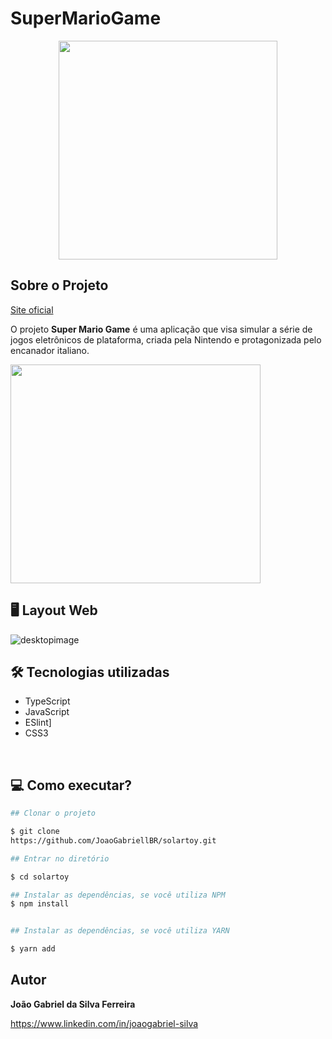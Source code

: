 # SuperMarioGame

<div align="center">
    <img width="350px" height="350px" src="https://user-images.githubusercontent.com/88870257/221100392-5fa4758b-fb67-436e-b2bb-5b7e7763a5a3.png">
</div>

## Sobre o Projeto

[Site oficial](https://gamesupermario.netlify.app)

O projeto **Super Mario Game** é uma aplicação que visa simular a série de jogos eletrônicos de plataforma, criada pela Nintendo e protagonizada pelo 
encanador italiano.

<div align="start">
    <img width="400px" height="350px" src="https://user-images.githubusercontent.com/88870257/221101281-e2995b46-7fdf-412d-8348-30e5a70aada8.png">
</div>

## 🖥 Layout Web
![desktopimage](https://user-images.githubusercontent.com/88870257/221670757-ac2bad65-0aeb-4985-b167-0ecac7ed26e8.png)

## 🛠 Tecnologias utilizadas

- TypeScript
- JavaScript
- ESlint]
- CSS3

<br>

## 💻 Como executar?

```bash
## Clonar o projeto

$ git clone 
https://github.com/JoaoGabriellBR/solartoy.git

```

```bash
## Entrar no diretório

$ cd solartoy

```

```bash
## Instalar as dependências, se você utiliza NPM
$ npm install


## Instalar as dependências, se você utiliza YARN

$ yarn add

```


## Autor

**João Gabriel da Silva Ferreira**

https://www.linkedin.com/in/joaogabriel-silva


